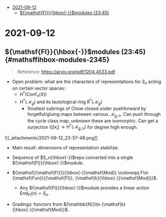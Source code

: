 -   [2021-09-12](#section)
    -   [${\mathsf{FI}}{\hbox{-}}$modules (23:45)](#mathsffihbox-modules-2345)














# 2021-09-12

## ${\mathsf{FI}}{\hbox{-}}$modules (23:45) {#mathsffihbox-modules-2345}

> Reference: <https://arxiv.org/pdf/1204.4533.pdf>

-   Open problem: what are the characters of representations for $S_n$ acting on certain vector spaces:
    -   $H^*({\mathrm{Conf}}_n(X))$
    -   $H^*({ \mathcal{M}_{g} })$ and its tautological ring $R^*({ \mathcal{M}_{g} })$
        -   Smallest subrings of Chow closed under pushforward by forgetful/gluing maps between various ${ \mathcal{M}_{g, n} }$. Can push through the cycle class map, unknown these are isomorphic. Can get a surjection ${\mathbb{Q}}[\kappa_i] \to H^*({ \mathcal{M}_{g, n} })$ for degree high enough.

![[_attachments/2021-09-12_23-57-48.png]]

-   Main result: dimensions of representation stabilize.

-   Sequence of $S_n{\hbox{-}}$reps converted into a single ${\mathsf{FI}}{\hbox{-}}$module.

-   ${\mathsf{{\mathsf{FI}}}{\hbox{-}}\mathsf{Mod}} \coloneqq F\in {\mathsf{Fun}}({\mathsf{FI}}, {\mathsf{k}{\hbox{-}}\mathsf{Mod}})$.

    -   Any ${\mathsf{FI}}{\hbox{-}}$module provides a linear action $\mathop{\mathrm{End}}_{{\mathsf{FI}}}(n) = S_n$.

-   Gradings: functors from ${\mathbb{N}}\to {\mathsf{k}{\hbox{-}}\mathsf{Mod}}$.

